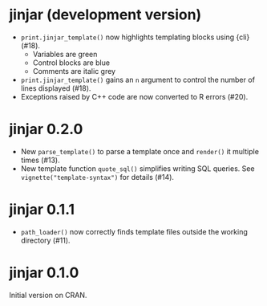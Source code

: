 # jinjar (development version)

* `print.jinjar_template()` now highlights templating blocks using {cli} (#18).
    * Variables are green
    * Control blocks are blue
    * Comments are italic grey
* `print.jinjar_template()` gains an `n` argument to control the number of lines displayed (#18).
* Exceptions raised by C++ code are now converted to R errors (#20).


# jinjar 0.2.0

* New `parse_template()` to parse a template once and `render()` it multiple times (#13).
* New template function `quote_sql()` simplifies writing SQL queries. See `vignette("template-syntax")` for details (#14).

# jinjar 0.1.1

* `path_loader()` now correctly finds template files outside the working directory (#11).

# jinjar 0.1.0

Initial version on CRAN.
